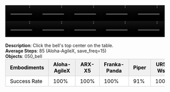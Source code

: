 <!DOCTYPE html>
<html lang="en">
<body>
    <div style="display: flex;">
        <video src="./task_video_clean/click_bell/aloha-agilex_head.mp4" controls loop muted autoplay style="width: 20.0%;"></video>
        <video src="./task_video_clean/click_bell/franka-panda_head.mp4" controls loop muted autoplay style="width: 20.0%;"></video>
        <video src="./task_video_clean/click_bell/ARX-X5_head.mp4" controls loop muted autoplay style="width: 20.0%;"></video>
        <video src="./task_video_clean/click_bell/piper_head.mp4" controls loop muted autoplay style="width: 20.0%;"></video>
        <video src="./task_video_clean/click_bell/ur5-wsg_head.mp4" controls loop muted autoplay style="width: 20.0%;"></video>
    </div>
    <div style="display: flex;">
        <video src="./task_video_clean/click_bell/aloha-agilex_world.mp4" controls loop muted autoplay style="width: 20.0%;"></video>
        <video src="./task_video_clean/click_bell/franka-panda_world.mp4" controls loop muted autoplay style="width: 20.0%;"></video>
        <video src="./task_video_clean/click_bell/ARX-X5_world.mp4" controls loop muted autoplay style="width: 20.0%;"></video>
        <video src="./task_video_clean/click_bell/piper_world.mp4" controls loop muted autoplay style="width: 20.0%;"></video>
        <video src="./task_video_clean/click_bell/ur5-wsg_world.mp4" controls loop muted autoplay style="width: 20.0%;"></video>
    </div>
    <br><b>Description</b>: Click the bell's top center on the table.<br>
    <b>Average Steps</b>: 85 (Aloha-AgileX, save_freq=15)<br>
    <b>Objects</b>: 050_bell<br>
    <table style="margin:0 auto;border-collapse:collapse;width:auto;min-width:180px;background-color:white;">
        <thead>
            <tr style="background:#f0f0f0;">
                <th style="border:1px solid #ccc;padding:6px 14px;color:black;">Embodiments</th>
                <th style="border:1px solid #ccc;padding:6px 14px;color:black;">Aloha-AgileX</th>
                <th style="border:1px solid #ccc;padding:6px 14px;color:black;">ARX-X5</th>
                <th style="border:1px solid #ccc;padding:6px 14px;color:black;">Franka-Panda</th>
                <th style="border:1px solid #ccc;padding:6px 14px;color:black;">Piper</th>
                <th style="border:1px solid #ccc;padding:6px 14px;color:black;">UR5-Wsg</th>
            </tr>
        </thead>
        <tbody>
            <tr style="background:white;">
                <td style="border:1px solid #ccc;padding:6px 14px;color:black;">Success Rate</td>
                <td style="border:1px solid #ccc;padding:6px 14px;color:black;">100%</td>
                <td style="border:1px solid #ccc;padding:6px 14px;color:black;">100%</td>
                <td style="border:1px solid #ccc;padding:6px 14px;color:black;">100%</td>
                <td style="border:1px solid #ccc;padding:6px 14px;color:black;">91%</td>
                <td style="border:1px solid #ccc;padding:6px 14px;color:black;">100%</td>
            </tr>
        </tbody>
    </table>
</body>
</html>
